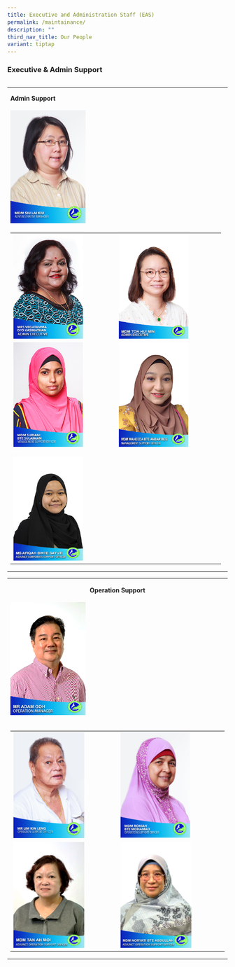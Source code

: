 ```yaml
---
title: Executive and Administration Staff (EAS)
permalink: /maintainance/
description: ""
third_nav_title: Our People
variant: tiptap
---
```

<h3><strong>Executive &amp; Admin Support</strong></h3>
<table style="width: 0px">
<colgroup></colgroup>
<tbody>
<tr></tr>
</tbody>
</table>
<table style="minWidth: 25px">
<colgroup>
<col>
</colgroup>
<tbody>
<tr>
<td rowspan="1" colspan="1">
<p></p>
<p><strong>Admin Support</strong>
</p>
</td>
</tr>
<tr>
<td rowspan="1" colspan="1">
<div class="isomer-image-wrapper">
<img style="width: 35%;" height="auto" width="100%" alt="Administrative Manager" src="/images/Staff/mdm%20siu%20lai%20kiu.jpg">
</div>
</td>
</tr>
<tr>
<td rowspan="1" colspan="1">
<table style="minWidth: 50px">
<colgroup>
<col>
<col>
</colgroup>
<tbody>
<tr>
<td rowspan="1" colspan="1">
<div class="isomer-image-wrapper">
<img style="width: 70%;" height="auto" width="100%" alt="" src="/images/Staff/3__Mrs_Vegatamma_D_O_Kasinathan__Admin_Executive_.jpg">
</div>
</td>
<td rowspan="1" colspan="1">
<div class="isomer-image-wrapper">
<img style="width: 70%;" height="auto" width="100%" alt="Admin Executive" src="/images/Staff/4__Mdm_Toh_Hui_Min__Admin_Executive_.jpg">
</div>
</td>
</tr>
<tr>
<td rowspan="1" colspan="1">
<div class="isomer-image-wrapper">
<img style="width: 70%;" height="auto" width="100%" alt="" src="/images/Staff/5__Mdm_Suriani_Bte_Sulaiman__Management_Support_Officer.jpg">
</div>
</td>
<td rowspan="1" colspan="1">
<div class="isomer-image-wrapper">
<img style="width: 70%;" height="auto" width="100%" alt="" src="/images/Staff/6__Mdm_Waheeda_Bte_Anbar_Beg__Management_Support_Officer_.jpg">
</div>
</td>
</tr>
<tr>
<td rowspan="1" colspan="1">
<p></p>
<div class="isomer-image-wrapper">
<img style="width: 70%;" height="auto" width="100%" alt="" src="/images/Staff/7__Ms_Afiqah_Binte_Sayuti__Adjunct_Corporate_Support_Officer_.jpg">
</div>
</td>
<td rowspan="1" colspan="1">
<p></p>
</td>
</tr>
</tbody>
</table>
<p></p>
</td>
</tr>
</tbody>
</table>
<table style="minWidth: 25px">
<colgroup>
<col>
</colgroup>
<tbody>
<tr>
<th rowspan="1" colspan="1">
<p><strong>Operation Support</strong>
</p>
</th>
</tr>
<tr>
<td rowspan="1" colspan="1">
<div class="isomer-image-wrapper">
<img style="width: 35%;" height="auto" width="100%" alt="Operation Manager" src="/images/Staff/Mr_Adam_Goh__Operation_Manager_.jpg">
</div>
<p></p>
</td>
</tr>
<tr>
<td rowspan="1" colspan="1">
<table style="minWidth: 50px">
<colgroup>
<col>
<col>
</colgroup>
<tbody>
<tr>
<td rowspan="1" colspan="1">
<div class="isomer-image-wrapper">
<img style="width: 70%;" height="auto" width="100%" alt="" src="/images/Staff/13__Mr_Lim_Kin_Leng__Operation_Support_Officer_.jpg">
</div>
</td>
<td rowspan="1" colspan="1">
<div class="isomer-image-wrapper">
<img style="width: 69%;" height="auto" width="100%" alt="" src="/images/Staff/12__Mdm_Rokiah_Bte_Mohamad__Operation_Support_Officer_.jpg">
</div>
</td>
</tr>
<tr>
<td rowspan="1" colspan="1">
<div class="isomer-image-wrapper">
<img style="width: 70%;" height="auto" width="100%" alt="" src="/images/Staff/Tan_Ah_Moi_HQ.jpg">
</div>
</td>
<td rowspan="1" colspan="1">
<div class="isomer-image-wrapper">
<img style="width: 70%;" height="auto" width="100%" alt="" src="/images/Staff/NORYATI_BTE_ABDULLAH_HQ.jpg">
</div>
</td>
</tr>
</tbody>
</table>
<p></p>
</td>
</tr>
</tbody>
</table>
<p></p>